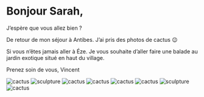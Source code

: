 # Bonjour Sarah,
J’espère que vous allez bien ?

De retour de mon séjour à Antibes. J’ai pris des photos de cactus 😉

Si vous n’êtes jamais aller à Éze. Je vous souhaite d’aller faire une balade au jardin exotique situé en haut du village.

Prenez soin de vous,
Vincent

![cactus](../img/IMG_0383.jpeg)
![sculpture](../img/IMG_0381.jpeg)
![cactus](/img/IMG_0380.jpeg)
![cactus](../img/IMG_0378.jpeg)
![cactus](../img/IMG_0375.jpeg)
![cactus](../img/IMG_0374.jpeg)
![sculpture](../img/IMG_0373.jpeg)
![cactus](../img/IMG_0371.jpeg)
